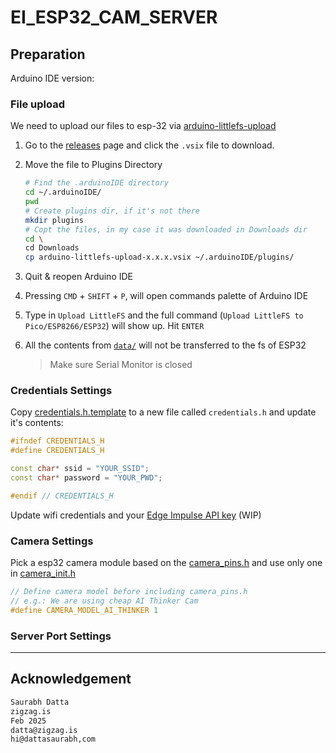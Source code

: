 # EI_ESP32_CAM_SERVER

## Preparation

Arduino IDE version:

### File upload

We need to upload our files to esp-32 via [arduino-littlefs-upload](https://github.com/earlephilhower/arduino-littlefs-upload)

1. Go to the [releases](https://github.com/earlephilhower/arduino-littlefs-upload/releases) page and click the `.vsix` file to download.
2. Move the file to Plugins Directory

    ```bash
    # Find the .arduinoIDE directory
    cd ~/.arduinoIDE/
    pwd
    # Create plugins dir, if it's not there
    mkdir plugins
    # Copt the files, in my case it was downloaded in Downloads dir
    cd \
    cd Downloads
    cp arduino-littlefs-upload-x.x.x.vsix ~/.arduinoIDE/plugins/
    ```

3. Quit & reopen Arduino IDE
4. Pressing `CMD` + `SHIFT` + `P`, will open commands palette of Arduino IDE
5. Type in `Upload LittleFS` and the full command (`Upload LittleFS to Pico/ESP8266/ESP32`) will show up. Hit `ENTER`
6. All the contents from [`data/`](data/) will not be transferred to the fs of ESP32 
   > Make sure Serial Monitor is closed

### Credentials Settings

Copy [credentials.h.template](credentials.h.template) to a new file called `credentials.h` and update it's contents:

```c++
#ifndef CREDENTIALS_H
#define CREDENTIALS_H

const char* ssid = "YOUR_SSID";
const char* password = "YOUR_PWD";

#endif // CREDENTIALS_H
```

Update wifi credentials and your [Edge Impulse API key](https://docs.edgeimpulse.com/reference/edge-impulse-api/edge-impulse-api) (WIP)

### Camera Settings

Pick a esp32 camera module based on the [camera_pins.h](camera_pins.h) and use only one in [camera_init.h](camera_init.h)

```c++
// Define camera model before including camera_pins.h
// e.g.: We are using cheap AI Thinker Cam
#define CAMERA_MODEL_AI_THINKER 1
```



### Server Port Settings

---

## Acknowledgement

```txt
Saurabh Datta
zigzag.is
Feb 2025
datta@zigzag.is
hi@dattasaurabh,com
```
